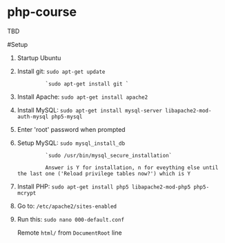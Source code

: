 # php-course
TBD

#Setup

1) Startup Ubuntu

2) Install git: `sudo apt-get update`

                `sudo apt-get install git `
                
3) Install Apache: `sudo apt-get install apache2`

4) Install MySQL: `sudo apt-get install mysql-server libapache2-mod-auth-mysql php5-mysql`

5) Enter 'root' password when prompted

5) Setup MySQL: `sudo mysql_install_db`

                `sudo /usr/bin/mysql_secure_installation`
                
                Answer is Y for installation, n for eveything else until the last one ('Reload privilege tables now?') which is Y
                
6) Install PHP: `sudo apt-get install php5 libapache2-mod-php5 php5-mcrypt`

7) Go to: `/etc/apache2/sites-enabled`

8) Run this: `sudo nano 000-default.conf`

   Remote `html/` from `DocumentRoot` line
   
